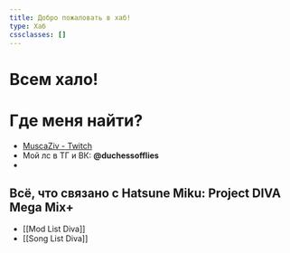 ```yaml
---
title: Добро пожаловать в хаб!
type: Хаб
cssclasses: []
---
```

# Всем хало!


# Где меня найти?
- [MuscaZiv - Twitch](https://www.twitch.tv/muscaziv)
- Мой лс в ТГ и ВК: **@duchessofflies**
- 

## Всё, что связано с Hatsune Miku: Project DIVA Mega Mix+

- [[Mod List Diva]]
- [[Song List Diva]]

